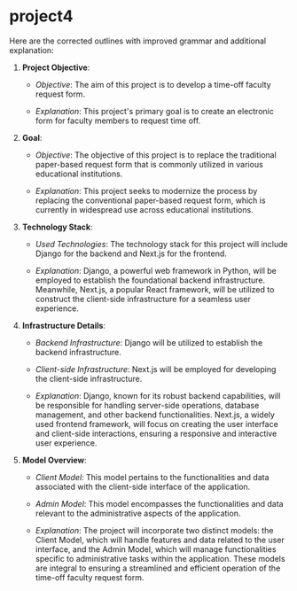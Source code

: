 # project4
Here are the corrected outlines with improved grammar and additional explanation:

1. **Project Objective**:
   - *Objective*: The aim of this project is to develop a time-off faculty request form.

   - *Explanation*: This project's primary goal is to create an electronic form for faculty members to request time off.

2. **Goal**:
   - *Objective*: The objective of this project is to replace the traditional paper-based request form that is commonly utilized in various educational institutions.

   - *Explanation*: This project seeks to modernize the process by replacing the conventional paper-based request form, which is currently in widespread use across educational institutions.

3. **Technology Stack**:
   - *Used Technologies*: The technology stack for this project will include Django for the backend and Next.js for the frontend.

   - *Explanation*: Django, a powerful web framework in Python, will be employed to establish the foundational backend infrastructure. Meanwhile, Next.js, a popular React framework, will be utilized to construct the client-side infrastructure for a seamless user experience.

4. **Infrastructure Details**:
   - *Backend Infrastructure*: Django will be utilized to establish the backend infrastructure.

   - *Client-side Infrastructure*: Next.js will be employed for developing the client-side infrastructure.

   - *Explanation*: Django, known for its robust backend capabilities, will be responsible for handling server-side operations, database management, and other backend functionalities. Next.js, a widely used frontend framework, will focus on creating the user interface and client-side interactions, ensuring a responsive and interactive user experience.

5. **Model Overview**:
   - *Client Model*: This model pertains to the functionalities and data associated with the client-side interface of the application.

   - *Admin Model*: This model encompasses the functionalities and data relevant to the administrative aspects of the application.

   - *Explanation*: The project will incorporate two distinct models: the Client Model, which will handle features and data related to the user interface, and the Admin Model, which will manage functionalities specific to administrative tasks within the application. These models are integral to ensuring a streamlined and efficient operation of the time-off faculty request form.